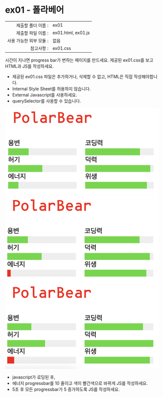 # ex01 - 폴라베어


|                      |                      |
| --------------------:| -------------------- |
|   제출할 폴더 이름 :     |  ex01                |
|   제출할 파일 이름 :     |  ex01.html, ex01.js  |
|   사용 가능한 외부 모듈 : |  없음                 |
|   참고사항 :           |  ex01.css            |

시간이 지나면 progress bar가 변하는 페이지를 만드세요. 제공된 ex01.css를 보고 HTML과 JS를 작성하세요.

- 제공된 ex01.css 파일은 추가하거나, 삭제할 수 없고, HTML은 직접 작성해야합니다.
- Internal Style Sheet를 허용하지 않습니다.
- External Javascript를 사용하세요.
- querySelector를 사용할 수 있습니다.

![ex01_1](./ex01_1.png)
![ex01_2](./ex01_2.png)
![ex01_3](./ex01_3.png)

- javascript가 로딩된 후,
- 에너지 progressbar를 10 줄이고 색이 빨간색으로 바뀌게 JS를 작성하세요.
- 5초 후 모든 progressbar가 5 증가하도록 JS를 작성하세요.
